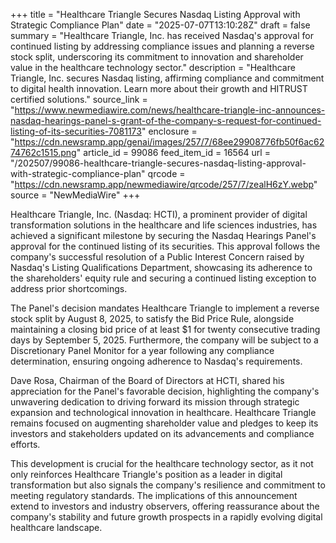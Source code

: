 +++
title = "Healthcare Triangle Secures Nasdaq Listing Approval with Strategic Compliance Plan"
date = "2025-07-07T13:10:28Z"
draft = false
summary = "Healthcare Triangle, Inc. has received Nasdaq's approval for continued listing by addressing compliance issues and planning a reverse stock split, underscoring its commitment to innovation and shareholder value in the healthcare technology sector."
description = "Healthcare Triangle, Inc. secures Nasdaq listing, affirming compliance and commitment to digital health innovation. Learn more about their growth and HITRUST certified solutions."
source_link = "https://www.newmediawire.com/news/healthcare-triangle-inc-announces-nasdaq-hearings-panel-s-grant-of-the-company-s-request-for-continued-listing-of-its-securities-7081173"
enclosure = "https://cdn.newsramp.app/genai/images/257/7/68ee29908776fb50f6ac6274762c1515.png"
article_id = 99086
feed_item_id = 16564
url = "/202507/99086-healthcare-triangle-secures-nasdaq-listing-approval-with-strategic-compliance-plan"
qrcode = "https://cdn.newsramp.app/newmediawire/qrcode/257/7/zealH6zY.webp"
source = "NewMediaWire"
+++

<p>Healthcare Triangle, Inc. (Nasdaq: HCTI), a prominent provider of digital transformation solutions in the healthcare and life sciences industries, has achieved a significant milestone by securing the Nasdaq Hearings Panel's approval for the continued listing of its securities. This approval follows the company's successful resolution of a Public Interest Concern raised by Nasdaq's Listing Qualifications Department, showcasing its adherence to the shareholders' equity rule and securing a continued listing exception to address prior shortcomings.</p><p>The Panel's decision mandates Healthcare Triangle to implement a reverse stock split by August 8, 2025, to satisfy the Bid Price Rule, alongside maintaining a closing bid price of at least $1 for twenty consecutive trading days by September 5, 2025. Furthermore, the company will be subject to a Discretionary Panel Monitor for a year following any compliance determination, ensuring ongoing adherence to Nasdaq's requirements.</p><p>Dave Rosa, Chairman of the Board of Directors at HCTI, shared his appreciation for the Panel's favorable decision, highlighting the company's unwavering dedication to driving forward its mission through strategic expansion and technological innovation in healthcare. Healthcare Triangle remains focused on augmenting shareholder value and pledges to keep its investors and stakeholders updated on its advancements and compliance efforts.</p><p>This development is crucial for the healthcare technology sector, as it not only reinforces Healthcare Triangle's position as a leader in digital transformation but also signals the company's resilience and commitment to meeting regulatory standards. The implications of this announcement extend to investors and industry observers, offering reassurance about the company's stability and future growth prospects in a rapidly evolving digital healthcare landscape.</p>